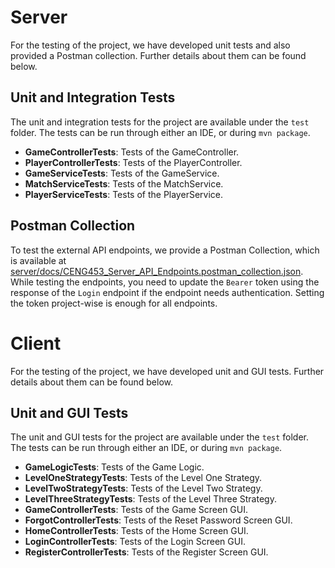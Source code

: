 # Server
For the testing of the project, we have developed unit tests and also provided a Postman collection. Further details about them can be found below.

## Unit and Integration Tests

The unit and integration tests for the project are available under the `test` folder. The tests can be run through either an IDE, or during `mvn package`. 

* **GameControllerTests**: Tests of the GameController.
* **PlayerControllerTests**: Tests of the PlayerController.
* **GameServiceTests**: Tests of the GameService.
* **MatchServiceTests**: Tests of the MatchService.
* **PlayerServiceTests**: Tests of the PlayerService.


## Postman Collection 

To test the external API endpoints, we provide a Postman Collection, which is available at [server/docs/CENG453_Server_API_Endpoints.postman_collection.json](http://144.122.71.168:8080/ozan.alpay/group10/src/bf23fb162f2ed870c29c060d9de00af7db039269/server/docs/CENG453_Server_API_Endpoints.postman_collection.json). While testing the endpoints, you need to update the `Bearer` token using the response of the `Login` endpoint if the endpoint needs authentication. Setting the token project-wise is enough for all endpoints.

# Client

For the testing of the project, we have developed unit and GUI tests. Further details about them can be found below.

## Unit and GUI Tests

The unit and GUI tests for the project are available under the `test` folder. The tests can be run through either an IDE, or during `mvn package`. 

* **GameLogicTests**: Tests of the Game Logic.
* **LevelOneStrategyTests**: Tests of the Level One Strategy.
* **LevelTwoStrategyTests**: Tests of the Level Two Strategy.
* **LevelThreeStrategyTests**: Tests of the Level Three Strategy.
* **GameControllerTests**: Tests of the Game Screen GUI.
* **ForgotControllerTests**: Tests of the Reset Password Screen GUI.
* **HomeControllerTests**: Tests of the Home Screen GUI.
* **LoginControllerTests**: Tests of the Login Screen GUI.
* **RegisterControllerTests**: Tests of the Register Screen GUI.
